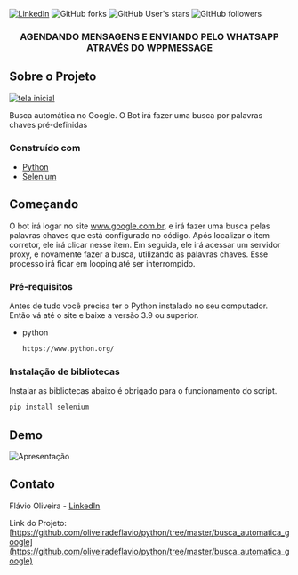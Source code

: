
[![LinkedIn][linkedin-shield]][linkedin-url]
![GitHub forks](https://img.shields.io/github/forks/oliveiradeflavio/python?style=for-the-badge)
![GitHub User's stars](https://img.shields.io/github/stars/oliveiradeflavio?style=for-the-badge)
![GitHub followers](https://img.shields.io/github/followers/oliveiradeflavio?style=for-the-badge)


<h3 align="center">AGENDANDO MENSAGENS E ENVIANDO PELO WHATSAPP ATRAVÉS DO WPPMESSAGE</h3>


<!-- ABOUT THE PROJECT -->
## Sobre o Projeto

[![tela inicial][product-screenshot]]()

Busca automática no Google. O Bot irá fazer uma busca por palavras chaves pré-definidas

### Construído com

* [Python](https://www.python.org/)
* [Selenium](https://www.selenium.dev/documentation/webdriver/getting_started/install_library/)



<!-- GETTING STARTED -->
## Começando

O bot irá logar no site www.google.com.br, e irá fazer uma busca pelas palavras chaves que está configurado no código. Após localizar o item corretor, ele irá clicar nesse item. Em seguida, ele irá acessar um servidor proxy, e novamente fazer a busca, utilizando as palavras chaves. Esse processo irá ficar em looping até ser interrompido. 

### Pré-requisitos

Antes de tudo você precisa ter o Python instalado no seu computador. Então vá até o site e baixe a versão 3.9 ou superior.
* python
  ```sh
  https://www.python.org/
  ```

### Instalação de bibliotecas

Instalar as bibliotecas abaixo é obrigado para o funcionamento do script.
```sh
pip install selenium
```

<!-- USAGE EXAMPLES -->
## Demo

![Apresentação](https://www.youtube.com.br/)


<!-- CONTACT -->
## Contato

Flávio Oliveira - [LinkedIn](https://www.linkedin.com/in/fladoliveira/)

Link do Projeto: [https://github.com/oliveiradeflavio/python/tree/master/busca_automatica_google](https://github.com/oliveiradeflavio/python/tree/master/busca_automatica_google)



<!-- MARKDOWN LINKS & IMAGES -->
<!-- https://www.markdownguide.org/basic-syntax/#reference-style-links -->
[linkedin-shield]: https://img.shields.io/badge/-LinkedIn-black.svg?style=for-the-badge&logo=linkedin&colorB=555
[linkedin-url]: https://www.linkedin.com/in/fladoliveira/
[product-screenshot]: https://github.com/oliveiradeflavio/python/blob/master/busca_automatica_google/screen.png?raw=true
